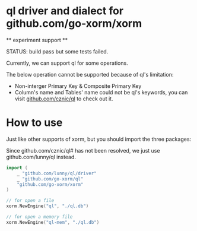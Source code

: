ql driver and dialect for github.com/go-xorm/xorm
========

** experiment support **

STATUS: build pass but some tests failed.

Currently, we can support ql for some operations.

The below operation cannot be supported because of ql's limitation:

* Non-interger Primary Key & Composite Primary Key
* Column's name and Tables' name could not be ql's keywords, you can visit [github.com/cznic/ql](http://github.com/cznic/ql) to check out it.

# How to use

Just like other supports of xorm, but you should import the three packages:

Since github.com/cznic/ql# has not been resolved, we just use github.com/lunny/ql instead.

```Go
import (
	_ "github.com/lunny/ql/driver"
	_ "github.com/go-xorm/ql"
	"github.com/go-xorm/xorm"
)

// for open a file
xorm.NewEngine("ql", "./ql.db")

// for open a memory file
xorm.NewEngine("ql-mem", "./ql.db")
```
